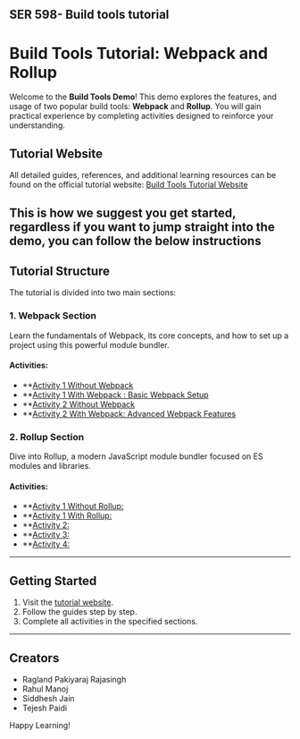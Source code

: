 ## SER 598- Build tools tutorial
# Build Tools Tutorial: Webpack and Rollup

Welcome to the **Build Tools Demo**! This demo explores the features, and usage of two popular build tools: **Webpack** and **Rollup**. You will gain practical experience by completing activities designed to reinforce your understanding.

## Tutorial Website
All detailed guides, references, and additional learning resources can be found on the official tutorial website: [Build Tools Tutorial Website](https://ser421buildtools.netlify.app/)

This is how we suggest you get started, regardless if you want to jump straight into the demo, you can follow the below instructions
---

## Tutorial Structure
The tutorial is divided into two main sections:

### 1. **Webpack Section**
Learn the fundamentals of Webpack, its core concepts, and how to set up a project using this powerful module bundler.

#### Activities:
- **[Activity 1 Without Webpack](https://github.com/tpaidi/SER598-build-tools-tutorial/tree/main/webpack/activity1)
- **[Activity 1 With Webpack : Basic Webpack Setup](https://github.com/tpaidi/SER598-build-tools-tutorial/tree/main/webpack/activity1webpack)
- **[Activity 2 Without Webpack](https://github.com/tpaidi/SER598-build-tools-tutorial/tree/main/webpack/activity2/cosmic-explorer)
- **[Activity 2 With Webpack: Advanced Webpack Features](https://github.com/tpaidi/SER598-build-tools-tutorial/tree/main/webpack/activity2webpack/cosmic-explorer-webpack)

### 2. **Rollup Section**
Dive into Rollup, a modern JavaScript module bundler focused on ES modules and libraries.

#### Activities:
- **[Activity 1 Without Rollup: ](https://github.com/tpaidi/SER598-build-tools-tutorial/tree/main/rollup/activityNonRollup)
- **[Activity 1 With Rollup: ](https://github.com/tpaidi/SER598-build-tools-tutorial/tree/main/rollup/rollupActivity1)
- **[Activity 2: ](https://github.com/tpaidi/SER598-build-tools-tutorial/tree/main/rollup/rollupActivity2)
- **[Activity 3: ](https://github.com/tpaidi/SER598-build-tools-tutorial/tree/main/rollup/rollupActivity3)
- **[Activity 4: ](https://github.com/tpaidi/SER598-build-tools-tutorial/tree/main/rollup/rollupActivity4)

---

## Getting Started
1. Visit the [tutorial website](https://ser421buildtools.netlify.app/).
2. Follow the guides step by step.
3. Complete all activities in the specified sections.

---

## Creators
- Ragland Pakiyaraj Rajasingh
- Rahul Manoj
- Siddhesh Jain
- Tejesh Paidi

Happy Learning!
